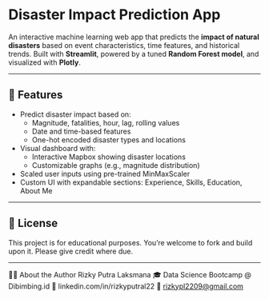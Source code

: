 #  Disaster Impact Prediction App

An interactive machine learning web app that predicts the **impact of natural disasters** based on event characteristics, time features, and historical trends. Built with **Streamlit**, powered by a tuned **Random Forest model**, and visualized with **Plotly**.

---

## 📌 Features

- Predict disaster impact based on:
  - Magnitude, fatalities, hour, lag, rolling values
  - Date and time-based features
  - One-hot encoded disaster types and locations
- Visual dashboard with:
  - Interactive Mapbox showing disaster locations
  - Customizable graphs (e.g., magnitude distribution)
- Scaled user inputs using pre-trained MinMaxScaler
- Custom UI with expandable sections: Experience, Skills, Education, About Me

---

## 📜 License
This project is for educational purposes. You’re welcome to fork and build upon it. Please give credit where due.

---

🙋‍♂️ About the Author
Rizky Putra Laksmana
🎓 Data Science Bootcamp @ Dibimbing.id
🔗 linkedin.com/in/rizkyputral22
📧 rizkypl2209@gmail.com
